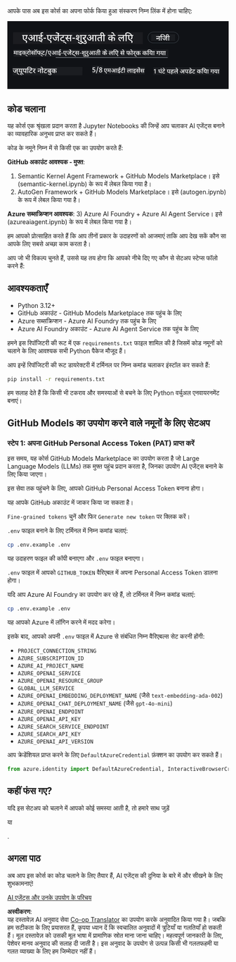 <!--
CO_OP_TRANSLATOR_METADATA:
{
  "original_hash": "49fa13c21a816ffcc7740ab17ba024a9",
  "translation_date": "2025-05-20T09:40:51+00:00",
  "source_file": "00-course-setup/README.md",
  "language_code": "hi"
}
-->
आपके पास अब इस कोर्स का अपना फोर्क किया हुआ संस्करण निम्न लिंक में होना चाहिए:

![Forked Repo](../../../translated_images/forked-repo.eea246a73044cc984a1e462349e36e7336204f00785e3187b7399905feeada07.hi.png)

## कोड चलाना

यह कोर्स एक श्रृंखला प्रदान करता है Jupyter Notebooks की जिन्हें आप चलाकर AI एजेंट्स बनाने का व्यावहारिक अनुभव प्राप्त कर सकते हैं।

कोड के नमूने निम्न में से किसी एक का उपयोग करते हैं:

**GitHub अकाउंट आवश्यक - मुफ्त**:

1) Semantic Kernel Agent Framework + GitHub Models Marketplace। इसे (semantic-kernel.ipynb) के रूप में लेबल किया गया है।
2) AutoGen Framework + GitHub Models Marketplace। इसे (autogen.ipynb) के रूप में लेबल किया गया है।

**Azure सब्सक्रिप्शन आवश्यक**:
3) Azure AI Foundry + Azure AI Agent Service। इसे (azureaiagent.ipynb) के रूप में लेबल किया गया है।

हम आपको प्रोत्साहित करते हैं कि आप तीनों प्रकार के उदाहरणों को आजमाएं ताकि आप देख सकें कौन सा आपके लिए सबसे अच्छा काम करता है।

आप जो भी विकल्प चुनते हैं, उससे यह तय होगा कि आपको नीचे दिए गए कौन से सेटअप स्टेप्स फॉलो करने हैं:

## आवश्यकताएँ

- Python 3.12+
- GitHub अकाउंट - GitHub Models Marketplace तक पहुंच के लिए
- Azure सब्सक्रिप्शन - Azure AI Foundry तक पहुंच के लिए
- Azure AI Foundry अकाउंट - Azure AI Agent Service तक पहुंच के लिए

हमने इस रिपॉजिटरी की रूट में एक `requirements.txt` फाइल शामिल की है जिसमें कोड नमूनों को चलाने के लिए आवश्यक सभी Python पैकेज मौजूद हैं।

आप इन्हें रिपॉजिटरी की रूट डायरेक्टरी में टर्मिनल पर निम्न कमांड चलाकर इंस्टॉल कर सकते हैं:

```bash
pip install -r requirements.txt
```
हम सलाह देते हैं कि किसी भी टकराव और समस्याओं से बचने के लिए Python वर्चुअल एनवायरनमेंट बनाएं।

## GitHub Models का उपयोग करने वाले नमूनों के लिए सेटअप

### स्टेप 1: अपना GitHub Personal Access Token (PAT) प्राप्त करें

इस समय, यह कोर्स GitHub Models Marketplace का उपयोग करता है जो Large Language Models (LLMs) तक मुफ्त पहुंच प्रदान करता है, जिनका उपयोग AI एजेंट्स बनाने के लिए किया जाएगा।

इस सेवा तक पहुंचने के लिए, आपको GitHub Personal Access Token बनाना होगा।

यह आपके GitHub अकाउंट में जाकर किया जा सकता है।

`Fine-grained tokens` चुनें और फिर `Generate new token` पर क्लिक करें।

`.env` फाइल बनाने के लिए टर्मिनल में निम्न कमांड चलाएं:

```bash
cp .env.example .env
```

यह उदाहरण फाइल की कॉपी बनाएगा और `.env` फाइल बनाएगा।

`.env` फाइल में आपको `GITHUB_TOKEN` वैरिएबल में अपना Personal Access Token डालना होगा।

यदि आप Azure AI Foundry का उपयोग कर रहे हैं, तो टर्मिनल में निम्न कमांड चलाएं:

```bash
cp .env.example .env
```

यह आपको Azure में लॉगिन करने में मदद करेगा।

इसके बाद, आपको अपनी `.env` फाइल में Azure से संबंधित निम्न वैरिएबल्स सेट करनी होंगी:

- `PROJECT_CONNECTION_STRING`
- `AZURE_SUBSCRIPTION_ID`
- `AZURE_AI_PROJECT_NAME`
- `AZURE_OPENAI_SERVICE`
- `AZURE_OPENAI_RESOURCE_GROUP`
- `GLOBAL_LLM_SERVICE`
- `AZURE_OPENAI_EMBEDDING_DEPLOYMENT_NAME` (जैसे `text-embedding-ada-002`)
- `AZURE_OPENAI_CHAT_DEPLOYMENT_NAME` (जैसे `gpt-4o-mini`)
- `AZURE_OPENAI_ENDPOINT`
- `AZURE_OPENAI_API_KEY`
- `AZURE_SEARCH_SERVICE_ENDPOINT`
- `AZURE_SEARCH_API_KEY`
- `AZURE_OPENAI_API_VERSION`

आप क्रेडेंशियल प्राप्त करने के लिए `DefaultAzureCredential` फ़ंक्शन का उपयोग कर सकते हैं।

```python
from azure.identity import DefaultAzureCredential, InteractiveBrowserCredential
```

## कहीं फंस गए?

यदि इस सेटअप को चलाने में आपको कोई समस्या आती है, तो हमारे साथ जुड़ें

या

.

## अगला पाठ

अब आप इस कोर्स का कोड चलाने के लिए तैयार हैं, AI एजेंट्स की दुनिया के बारे में और सीखने के लिए शुभकामनाएं!

[AI एजेंट्स और उनके उपयोग के परिचय](../01-intro-to-ai-agents/README.md)

**अस्वीकरण**:  
यह दस्तावेज़ AI अनुवाद सेवा [Co-op Translator](https://github.com/Azure/co-op-translator) का उपयोग करके अनुवादित किया गया है। जबकि हम सटीकता के लिए प्रयासरत हैं, कृपया ध्यान दें कि स्वचालित अनुवादों में त्रुटियाँ या गलतियाँ हो सकती हैं। मूल दस्तावेज़ को उसकी मूल भाषा में प्रामाणिक स्रोत माना जाना चाहिए। महत्वपूर्ण जानकारी के लिए, पेशेवर मानव अनुवाद की सलाह दी जाती है। इस अनुवाद के उपयोग से उत्पन्न किसी भी गलतफहमी या गलत व्याख्या के लिए हम जिम्मेदार नहीं हैं।